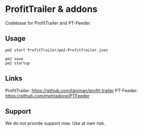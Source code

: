# ProfitTrailer & addons

Codebase for ProfitTrailer and PT-Feeder.


## Usage

```
pm2 start ProfitTrailer/pm2-ProfitTrailer.json

pm2 save
pm2 startup
```


## Links

ProfitTrailer: https://github.com/taniman/profit-trailer
PT-Feeder: https://github.com/mehtadone/PTFeeder


## Support

We do not provide support now. Use at own risk.
